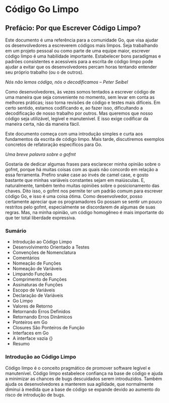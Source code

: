 # Código Go Limpo

## Prefácio: Por que Escrever Código Limpo?

Este documento é uma referência para a comunidade Go, que visa ajudar os desenvolvedores a escreverem códigos mais limpos. Seja trabalhando em um projeto pessoal ou como parte de uma equipe maior, escrever código limpo é uma habilidade importante. Estabelecer bons paradigmas e padrões consistentes e acessíveis para a escrita de código limpo pode ajudar a evitar que os desenvolvedores percam horas tentando entender seu próprio trabalho (ou o de outros).

*Nós não lemos código, nós o decodificamos – Peter Seibel*

Como desenvolvedores, às vezes somos tentados a escrever código de uma maneira que seja conveniente no momento, sem levar em conta as melhores práticas; isso torna revisões de código e testes mais difíceis. Em certo sentido, estamos codificando e, ao fazer isso, dificultando a decodificação de nosso trabalho por outros. Mas queremos que nosso código seja utilizável, legível e manutenível. E isso exige codificar da maneira certa, não da maneira fácil.

Este documento começa com uma introdução simples e curta aos fundamentos da escrita de código limpo. Mais tarde, discutiremos exemplos concretos de refatoração específicos para Go.

*Uma breve palavra sobre o gofmt*

Gostaria de dedicar algumas frases para esclarecer minha opinião sobre o gofmt, porque há muitas coisas com as quais não concordo em relação a essa ferramenta. Prefiro snake case ao invés de camel case, e gosto bastante que minhas variáveis constantes sejam em maiúsculas. E, naturalmente, também tenho muitas opiniões sobre o posicionamento das chaves. Dito isso, o gofmt nos permite ter um padrão comum para escrever código Go, e isso é uma coisa ótima. Como desenvolvedor, posso certamente apreciar que os programadores Go possam se sentir um pouco restritos pelo gofmt, especialmente se discordarem de algumas de suas regras. Mas, na minha opinião, um código homogêneo é mais importante do que ter total liberdade expressiva.

### Sumário

- Introdução ao Código Limpo
- Desenvolvimento Orientado a Testes
- Convenções de Nomenclatura
- Comentários
- Nomeação de Funções
- Nomeação de Variáveis
- Limpando Funções
- Comprimento de Funções
- Assinaturas de Funções
- Escopo de Variáveis
- Declaração de Variáveis
- Go Limpo
- Valores de Retorno
- Retornando Erros Definidos
- Retornando Erros Dinâmicos
- Ponteiros em Go
- Closures São Ponteiros de Função
- Interfaces em Go
- A interface vazia {}
- Resumo

### Introdução ao Código Limpo

Código limpo é o conceito pragmático de promover software legível e manutenível. Código limpo estabelece confiança na base de código e ajuda a minimizar as chances de bugs descuidados serem introduzidos. Também ajuda os desenvolvedores a manterem sua agilidade, que normalmente diminui à medida que a base de código se expande devido ao aumento do risco de introdução de bugs.